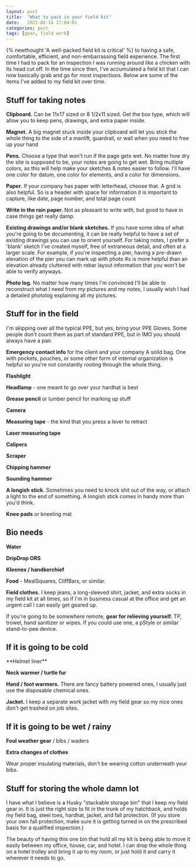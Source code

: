 ```yaml
---
layout: post
title:  "What to pack in your field kit"
date:   2021-02-14 17:04:01
categories: post
tags: [gear, field work]
---
```


{% newthought 'A well-packed field kit is critical' %} to having a safe, comfortable, efficient, and non-embarrassing field experience. The first time I had to pack for an inspection I was running around like a chicken with its head cut off. In the time since then, I've accumulated a field kit that I can now basically grab and go for most inspections. Below are some of the items I've added to my field kit over time.

## Stuff for taking notes

**Clipboard.** Can be 11x17 sized or 8 1/2x11 sized. Get the box type, which will allow you to keep pens, drawings, and extra paper inside.

**Magnet.** A big magnet stuck inside your clipboard will let you stick the whole thing to the side of a manlift, guardrail, or wall when you need to free up your hand

**Pens.** Choose a type that won't run if the page gets wet. No matter how dry the site is supposed to be, your notes are going to get wet. Bring multiple colors, as this will help make your sketches & notes easier to follow. I'll have one color for datum, one color for elements, and a color for dimensions.

**Paper.** If your company has paper with letterhead, choose that. A grid is also helpful. So is a header with space for information it is important to capture, like date, page number, and total page count

**Write in the rain paper.** Not as pleasant to write with, but good to have in case things get really damp.

**Existing drawings and/or blank sketches.** If you have some idea of what you're going to be documenting, it can be really helpful to have a set of existing drawings you can use to orient yourself. For taking notes, I prefer a 'blank' sketch I've created myself, free of extraneous detail, and often at a larger scale. For example, if you're inspecting a pier, having a pre-drawn elevation of the pier you can mark up with photo #s is more helpful than an elevation already cluttered with rebar layout information that you won't be able to verify anyways.

**Photo log.** No matter how many times I'm convinced I'll be able to reconstruct what I need from my pictures and my notes, I usually wish I had a detailed photolog explaining all my pictures.

<h2>Stuff for in the field</h2>
I'm skipping over all the typical PPE, but yes, bring your PPE
Gloves. Some people don't count them as part of standard PPE, but in IMO you should always have a pair.

**Emergency contact info** for the client and your company
A solid bag. One with pockets, pouches, or some other form of internal organization is helpful so you're not constantly rooting through the whole thing.

**Flashlight**

**Headlamp** - one meant to go over your hardhat is best

**Grease pencil** or lumber pencil for marking up stuff

**Camera**

**Measuring tape** - the kind that you press a lever to retract

**Laser measuring tape**

**Calipers**

**Scraper**

**Chipping hammer**

**Sounding hammer**

**A longish stick.** Sometimes you need to knock shit out of the way, or attach a light to the end of something. A longish stick comes in handy more than you'd think.

**Knee pads** or kneeling mat

## Bio needs
**Water**

**DripDrop ORS**

**Kleenex / handkerchief**

**Food** - MealSquares, CliffBars, or similar.

**Field clothes.** I keep jeans, a long-sleeved shirt, jacket, and extra socks in my field kit at all times, so if I'm in business casual at the office and get an urgent call I can easily get geared up.

If you're going to be somewhere remote, **gear for relieving yourself.** TP, trowel, hand sanitizer or wipes. If you could use one, a pStyle or similar stand-to-pee device.
<h2> If it is going to be cold </h2>
**Helmet liner**

**Neck warmer / turtle fur**

**Hand / foot warmers.** There are fancy battery powered ones, I usually just use the disposable chemical ones.

**Jacket.** I keep a separate work jacket with my field gear so my nice ones don't get trashed on job sites.

## If it is going to be wet / rainy
**Foul weather gear** / bibs / waders

**Extra changes of clothes**

Wear proper insulating materials, don't be wearing cotton underneath your bibs.

## Stuff for storing the whole damn lot

I have what I believe is a Husky "stackable storage bin" that I keep my field gear in. It is just the right size to fit in the trunk of my hatchback, and holds my field bag, steel toes, hardhat, jacket, and fall protection. (If you store your own fall protection, make sure it is getting turned in on the prescribed basis for a qualified inspection.)

The beauty of having this one bin that hold all my kit is being able to move it easily between my office, house, car, and hotel. I can drop the whole thing on a hotel trolley and bring it up to my room, or just hold it and carry it wherever it needs to go.


